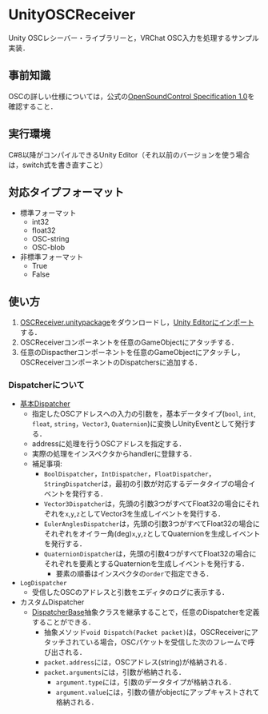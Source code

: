 # UnityOSCReceiver
Unity OSCレシーバー・ライブラリーと，VRChat OSC入力を処理するサンプル実装．

## 事前知識
OSCの詳しい仕様については，公式の[OpenSoundControl Specification 1.0](https://opensoundcontrol.stanford.edu/spec-1_0.html)を確認すること．

## 実行環境
C#8以降がコンパイルできるUnity Editor（それ以前のバージョンを使う場合は，switch式を書き直すこと）

## 対応タイプフォーマット
- 標準フォーマット
    - int32
    - float32
    - OSC-string
    - OSC-blob
- 非標準フォーマット
    - True
    - False

## 使い方
1. [OSCReceiver.unitypackage](./OSCReceiver.unitypackage)をダウンロードし，[Unity Editorにインポート](https://docs.unity3d.com/Manual/AssetPackagesImport.html)する．
2. OSCReceiverコンポーネントを任意のGameObjectにアタッチする．
3. 任意のDispactherコンポーネントを任意のGameObjectにアタッチし，OSCReceiverコンポーネントのDispatchersに追加する．

### Dispatcherについて
- [基本Dispatcher](./Scripts/Dispatchers/)
    - 指定したOSCアドレスへの入力の引数を，基本データタイプ(`bool`, `int`, `float`, `string`，`Vector3`, `Quaternion`)に変換しUnityEventとして発行する．
    - addressに処理を行うOSCアドレスを指定する．
    - 実際の処理をインスペクタからhandlerに登録する．
    - 補足事項:
        - `BoolDispatcher`，`IntDispatcher`，`FloatDispatcher`，`StringDispatcher`は，最初の引数が対応するデータタイプの場合イベントを発行する．
        - `Vector3Dispatcher`は，先頭の引数3つがすべてFloat32の場合にそれぞれを`x`,`y`,`z`としてVector3を生成しイベントを発行する．
        - `EulerAnglesDispatcher`は，先頭の引数3つがすべてFloat32の場合にそれぞれをオイラー角(deg)`x`,`y`,`z`としてQuaternionを生成しイベントを発行する．
        - `QuaternionDispatcher`は，先頭の引数4つがすべてFloat32の場合にそれぞれを要素とするQuaternionを生成しイベントを発行する．
            - 要素の順番はインスペクタの`order`で指定できる．
- `LogDispatcher`
    - 受信したOSCのアドレスと引数をエディタのログに表示する．
- カスタムDispatcher
    - [DispatcherBase](./Scripts/DispatcherBase.cs)抽象クラスを継承することで，任意のDispatcherを定義することができる．
        - 抽象メソッド`void Dispatch(Packet packet)`は，OSCReceiverにアタッチされている場合，OSCパケットを受信した次のフレームで呼び出される．
        - `packet.address`には，OSCアドレス(string)が格納される．
        - `packet.arguments`には，引数が格納される．
            - `argument.type`には，引数のデータタイプが格納される．
            - `argument.value`には，引数の値がobjectにアップキャストされて格納される．

